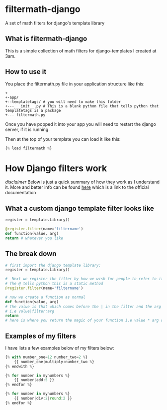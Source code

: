 # filtermath-django
A set of math filters for django's template library

## What is filtermath-django
This is a simple collection of math filters for django-templates I created at 3am.

## How to use it
You place the filtermath.py file in your application structure like this:
```
+
+-app/
+--templatetags/ # you will need to make this folder
+--- __init__.py # This is a blank python file that tells python that templatetags is a package
+--- filtermath.py
```
Once you have popped it into your app you will need to restart the django server, if it is running.

Then at the top of your template you can load it like this:
```python
{% load filtermath %}
```

# How Django filters work
*disclaimer*
Below is just a quick summary of how they work as I understand it. 
More and better info can be found [here](https://docs.djangoproject.com/en/2.1/howto/custom-template-tags/) which is a link to the official documentation

## What a custom django template filter looks like

```python
register = template.Library()

@register.filter(name='filtername')
def function(value, arg)
return # whatever you like
```

## The break down

```python
# first import the django template library:
register = template.Library()
```
```python
#  Next we register the filter by how we wish for people to refer to it. 
# The @ tells python this is a static method
@register.filter(name='filtername')
```
```python
# now we create a function as normal
def function(value, arg) 
# the value is that which comes before the | in the filter and the arg is what comes after
# i.e value|filter:arg
return 
# here is where you return the magic of your function i.e value * arg or round(value, arg)
```

## Examples of my filters

I have lists a few examples below of my filters below:
```python
{% with number_one=12 number_two=2 %}
    {{ number_one|multiply:number_two %}
{% endwith %}

{% for number in mynumbers %}
    {{ number|add:5 }}
{% endfor %}

{% for number in mynumbers %}
    {{ number|div:2|round:2 }}
{% endfor %}
```
